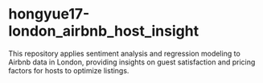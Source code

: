 # hongyue17-london_airbnb_host_insight
This repository applies sentiment analysis and regression modeling to Airbnb data in London, providing insights on guest satisfaction and pricing factors for hosts to optimize listings.
